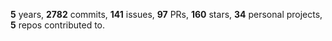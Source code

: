 **5** years, **2782** commits, **141** issues, **97** PRs, **160** stars, **34** personal projects, **5** repos contributed to.

